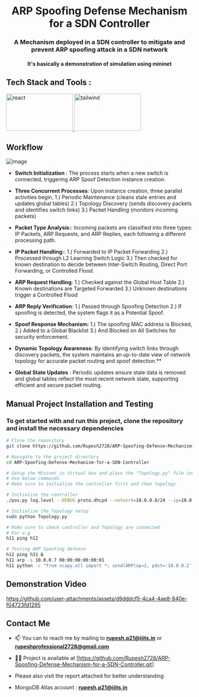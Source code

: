 ﻿<h1 align="center">ARP Spoofing Defense Mechanism for a SDN Controller</h1>
<h3 align="center">A Mechanism deployed in a SDN controller to mitigate and prevent ARP spoofing attack in a SDN network</h3>
<h4 align="center">It's basically a demonstration of simulation using mininet</a></h3>

<h2 align="left">Tech Stack and Tools :</h2>
<p align="left">
<a href="https://www.python.org/" target="_blank" rel="noreferrer"> <img src="https://www.fullstackpython.com/img/logos/py.png" alt="react" width="180" height="100"/> </a>
<a href="https://mininet.org/" target="_blank" rel="noreferrer"> <img src="https://pradeepaphd.wordpress.com/wp-content/uploads/2016/07/contiki11.jpg?w=470" alt="tailwind" width="180" height="100"/> </a>
</p>

<h2 align="left">Workflow</h2>

![image](https://github.com/user-attachments/assets/55607890-72ce-4871-a403-1910785ff553)

- **Switch Initialization** : The process starts when a new switch is connected, triggering ARP Spoof Detection instance creation.

- **Three Concurrent Processes**: Upon instance creation, three parallel activities begin,
  1.) Periodic Maintenance (cleans stale entries and updates global tables)
  2.) Topology Discovery (sends discovery packets and identifies switch links)
  3.) Packet Handling (monitors incoming packets)
  
- **Packet Type Analysis:**:
Incoming packets are classified into three types: IP Packets, ARP Requests, and ARP Replies, each following a different processing path.

- **IP Packet Handling:**:
  1.) Forwarded to IP Packet Forwarding
  2.) Processed through L2 Learning Switch Logic
  3.) Then checked for known destination to decide between Inter-Switch Routing, Direct Port Forwarding, or Controlled Flood.

- **ARP Request Handling**:
 1.) Checked against the Global Host Table
 2.) Known destinations are Targeted Forwarded
 3.) Unknown destinations trigger a Controlled Flood
  
- **ARP Reply Verification**:
  1.) Passed through Spoofing Detection
  2.) If spoofing is detected, the system flags it as a Potential Spoof.

- **Spoof Response Mechanism:**
  1.) The spoofing MAC address is Blocked,
  2.) Added to a Global Blacklist
  3.) And Blocked on All Switches for security enforcement.
  
- **Dynamic Topology Awareness**:
  By identifying switch links through discovery packets, the system maintains an up-to-date view of network topology for accurate packet routing and spoof detection.**

- **Global State Updates** : Periodic updates ensure stale data is removed and global tables reflect the most recent network state, supporting efficient and secure packet routing.

<h2 align="left">Manual Project Installation and Testing</h2>
<h3>To get started with and run this project, clone the repository and install the necessary dependencies</h3>

```bash
# Clone the repository
git clone https://github.com/Rupesh2728/ARP-Spoofing-Defense-Mechanism-for-a-SDN-Controller.git

# Navigate to the project directory
cd ARP-Spoofing-Defense-Mechanism-for-a-SDN-Controller

# Setup the Mininet in Virtual box and place the "Topology.py" file inside root directory and "multi_switch_working_arp_detected.py" file inside "./pox/pox/forwarding"
# Use below commands
# Make sure to initialize the controller first and then topology

# Initialize the controller
./pox.py log.level --DEBUG proto.dhcpd --network=10.0.0.0/24 --ip=10.0.0.254 forwarding.l2_learning_arp_mitigation

# Initialize the Topology setup
sudo python Topology.py

# Make sure to check controller and Topology are connected
# For e.g
h11 ping h12

# Testing ARP Spoofing defence
h12 ping h31 &
h11 arp -s 10.0.0.7 00:00:00:00:00:01
h11 python -c "from scapy.all import *; send(ARP(op=2, pdst='10.0.0.2', psrc='10.0.0.7', hwsrc='00:00:00:00:00:01', hwdst='00:00:00:00:00:02'"
```

<h2 align="left">Demonstration Video</h2>

https://github.com/user-attachments/assets/d9dddcf5-4ca4-4ae8-840e-f04723fd1295


<h2 align="left">Contact Me</h2>

- 📫 You can to reach me by mailing to **rupesh.p21@iiits.in** or **rupeshprofessional2728@gmail.com**

- 👨‍💻 Project is available at [https://github.com/Rupesh2728/ARP-Spoofing-Defense-Mechanism-for-a-SDN-Controller.git]

- Please also visit the report attached for better understanding
  
- MongoDB Atlas account : **rupesh.p21@iiits.in**



